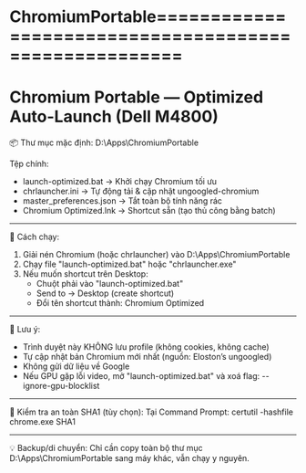 # ChromiumPortable======================================================
Chromium Portable — Optimized Auto-Launch (Dell M4800)
======================================================

📦 Thư mục mặc định: D:\Apps\ChromiumPortable

Tệp chính:
 - launch-optimized.bat     → Khởi chạy Chromium tối ưu
 - chrlauncher.ini          → Tự động tải & cập nhật ungoogled-chromium
 - master_preferences.json  → Tắt toàn bộ tính năng rác
 - Chromium Optimized.lnk   → Shortcut sẵn (tạo thủ công bằng batch)

-----------------------------------------------
🏁 Cách chạy:
1. Giải nén Chromium (hoặc chrlauncher) vào D:\Apps\ChromiumPortable
2. Chạy file "launch-optimized.bat" hoặc "chrlauncher.exe"
3. Nếu muốn shortcut trên Desktop:
   - Chuột phải vào "launch-optimized.bat"
   - Send to → Desktop (create shortcut)
   - Đổi tên shortcut thành: Chromium Optimized

-----------------------------------------------
🧠 Lưu ý:
- Trình duyệt này KHÔNG lưu profile (không cookies, không cache)
- Tự cập nhật bản Chromium mới nhất (nguồn: Eloston’s ungoogled)
- Không gửi dữ liệu về Google
- Nếu GPU gặp lỗi video, mở "launch-optimized.bat" và xoá flag:
  --ignore-gpu-blocklist

-----------------------------------------------
🔐 Kiểm tra an toàn SHA1 (tùy chọn):
Tại Command Prompt:
  certutil -hashfile chrome.exe SHA1

-----------------------------------------------
💡 Backup/di chuyển:
Chỉ cần copy toàn bộ thư mục D:\Apps\ChromiumPortable
sang máy khác, vẫn chạy y nguyên.
